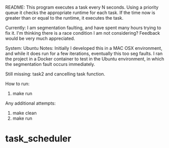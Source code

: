 README:
This program executes a task every N seconds. Using a priority queue it checks
the appropriate runtime for each task. If the time now is greater than or equal to
the runtime, it executes the task.

Currently: I am segmentation faulting, and have spent many hours trying to fix it. I'm
thinking there is a race condition I am not considering? Feedback would be very
much appreciated.

System: Ubuntu
Notes: Initially I developed this in a MAC OSX environment, and while it does
run for a few iterations, eventually this too seg faults.
I ran the project in a Docker container to test in the Ubuntu environment,
in which the segmentation fault occurs immediately.

Still missing: task2 and cancelling task function.

How to run:
  1. make run

  Any additional attempts:
  1. make clean
  2. make run
# task_scheduler
